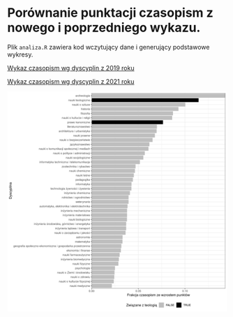 # Porównanie punktacji czasopism z nowego i poprzedniego wykazu.

Plik `analiza.R` zawiera kod wczytujący dane i generujący podstawowe wykresy.

[Wykaz czasopism wg dyscyplin z 2019 roku](https://www.bip.nauka.gov.pl/akty-prawne-mnisw/komunikat-ministra-nauki-i-szkolnictwa-wyzszego-z-dnia-31-lipca-2019-r-w-sprawie-wykazu-czasopism-naukowych-i-recenzowanych-materialow-z-konferencji-miedzynarodowych-wraz-z-przypisana-liczba-punktow.html)

[Wykaz czasopism wg dyscyplin z 2021 roku](https://www.gov.pl/web/edukacja-i-nauka/nowy-rozszerzony-wykaz-czasopism-naukowych[…]d=IwAR2rQtmj5tAfkrNWw3H2nVrFCwdVJn-pXQ-pkPjlOhLj4cqI0Vhgug3dOhc)


![](plot3.png)
